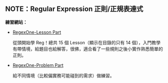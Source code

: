 ## NOTE：Regular Expression 正則/正規表達式

**練習網站：**

- [RegexOne-Lesson Part](https://regexone.com/lesson/introduction_abcs)

  從頭開始學 Reg！總共 15 個 Lesson（顯示在目錄的只有 14 個），入門教學有帶情境，給題目也給解答，很佛，適合看了一些規則之後小實作熟悉簡單的正則。

- [RegexOne-Problem Part](https://regexone.com/problem/matching_decimal_numbers)

  給不同情境（比較偏實務可能碰到的需求）做練習。

